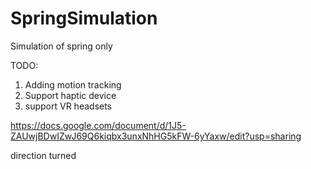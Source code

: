# SpringSimulation
Simulation of spring only

TODO:
1. Adding motion tracking
2. Support haptic device
3. support VR headsets

https://docs.google.com/document/d/1J5-ZAUwjBDwIZwJ69Q6kiqbx3unxNhHG5kFW-6yYaxw/edit?usp=sharing

direction turned
